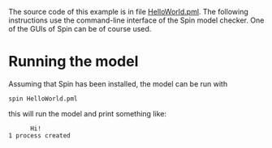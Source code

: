 The source code of this example is in file [HelloWorld.pml](HelloWolrd.pml). The following instructions use the command-line interface of the Spin model checker. One of the GUIs of Spin can be of course used.

# Running the model
Assuming that Spin has been installed, the model can be run with

```
spin HelloWorld.pml
```

this will run the model and print something like:

```
      Hi!
1 process created
```
